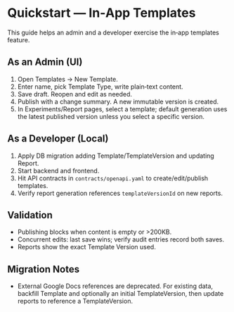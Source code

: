 # Quickstart — In‑App Templates

This guide helps an admin and a developer exercise the in‑app templates feature.

## As an Admin (UI)
1. Open Templates → New Template.
2. Enter name, pick Template Type, write plain‑text content.
3. Save draft. Reopen and edit as needed.
4. Publish with a change summary. A new immutable version is created.
5. In Experiments/Report pages, select a template; default generation uses the latest published version unless you select a specific version.

## As a Developer (Local)
1. Apply DB migration adding Template/TemplateVersion and updating Report.
2. Start backend and frontend.
3. Hit API contracts in `contracts/openapi.yaml` to create/edit/publish templates.
4. Verify report generation references `templateVersionId` on new reports.

## Validation
- Publishing blocks when content is empty or >200KB.
- Concurrent edits: last save wins; verify audit entries record both saves.
- Reports show the exact Template Version used.

## Migration Notes
- External Google Docs references are deprecated. For existing data, backfill Template and optionally an initial TemplateVersion, then update reports to reference a TemplateVersion.
